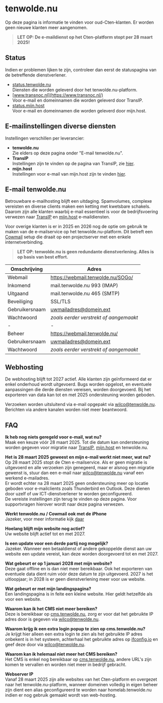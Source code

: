# tenwolde.nu
Op deze pagina is informatie te vinden voor oud-Cten-klanten. Er worden geen nieuwe klanten meer aangenomen.

> **LET OP: De e-maildienst op het Cten-platform stopt per 28 maart 2025!**

## Status
Indien er problemen lijken te zijn, controleer dan eerst de statuspagina van de betreffende dienstverlener.

- [status.tenwolde.nu](https://status.tenwolde.nu)  
   Diensten die worden geleverd door het tenwolde.nu-platform.  
- [www.transnoc.nl](https://www.transnoc.nl/)  
   Voor e-mail en domeinnamen die worden geleverd door TransIP.  
- [status.mijn.host](https://status.mijn.host/)  
   Voor e-mail en domeinnamen die worden geleverd door mijn.host.  
   
## E-mailinstellingen diverse diensten
Instellingen verschillen per leverancier:

- **tenwolde.nu**  
  Zie elders op deze pagina onder "E-mail tenwolde.nu".  
- **TransIP**  
   Instellingen zijn te vinden op de pagina van TransIP, zie [hier](https://www.transip.nl/knowledgebase/email).  
- **mijn.host**  
   Instellingen voor e-mail van mijn.host zijn te vinden [hier](https://mijn.host/kb/email).  

## E-mail tenwolde.nu
Betrouwbare e-mailhosting blijft een uitdaging. Spamvolumes, complexe vereisten en diverse clients maken een ketting met kwetsbare schakels. Daarom zijn alle klanten waarbij e-mail essentieel is voor de bedrijfsvoering verwezen naar [TransIP](https://www.transip.nl/email-hosting/) en [mijn.host](https://mijn.host/e-mail-hosting/) e-maildiensten.  

Voor overige klanten is er in 2025 en 2026 nog de optie om gebruik te maken van de e-mailservice op het tenwolde.nu-platform. Dit betreft een [Cowmail](https://mailcow.email/) setup die draait op een projectserver met een enkele internetverbinding.  

> **LET OP: tenwolde.nu is geen redundante dienstverlening. Alles is op basis van best effort.**  

| Omschrijving | Adres |
| ----------- | ----------- |
| Webmail | https://webmail.tenwolde.nu/SOGo/ |
| Inkomend | mail.tenwolde.nu 993 (IMAP)  |
| Uitgaand | mail.tenwolde.nu 465 (SMTP)  |
| Beveiliging | SSL/TLS  |
| Gebruikersnaam | uwmailadres@domein.ext  |
| Wachtwoord | *zoals eerder verstrekt of aangemaakt*  |
| - | - |
| Beheer | https://webmail.tenwolde.nu/  |
| Gebruikersnaam | uwmailadres@domein.ext   |
| Wachtwoord |  *zoals eerder verstrekt of aangemaakt*   |

## Webhosting
De webhosting blijft tot 2027 actief. Alle klanten zijn geïnformeerd dat er enkel onderhoud wordt uitgevoerd. Bugs worden opgelost, en eventuele aanpassingen die derde diensten vereisen, worden doorgevoerd. Bij het exporteren van data kan tot en met 2025 ondersteuning worden geboden.  

Verzoeken worden uitsluitend via e-mail opgepakt via wilco@tenwolde.nu. Berichten via andere kanalen worden niet meer beantwoord.  

## FAQ

**Ik heb nog niets geregeld voor e-mail, wat nu?**  
Maak een keuze vóór 28 maart 2025. Tot die datum kan ondersteuning worden gegeven voor migratie naar [TransIP](https://www.transip.nl/email-hosting/), [mijn.host](https://mijn.host/e-mail-hosting/) en tenwolde.nu.

**Het is 28 maart 2025 geweest en mijn e-mail werkt niet meer, wat nu?**  
Op 28 maart 2025 stopt de Cten e-mailservice. Als er geen migratie is uitgevoerd en alle verzoeken zijn genegeerd, maar er alsnog een migratie gewenst is, stuur dan een e-mail naar wilco@tenwolde.nu vanaf een werkend e-mailadres.  
Er wordt echter na 28 maart 2025 geen ondersteuning meer op locatie geboden voor e-mailclients zoals Thunderbird en Outlook. Deze dienen door uzelf of uw ICT-dienstverlener te worden geconfigureerd.  
De vereiste instellingen zijn terug te vinden op deze pagina. Voor supportvragen hierover wordt naar deze pagina verwezen.  


**Werkt tenwolde.nu / Cowmail ook met de iPhone**  
Jazeker, voor meer informatie kijk [daar](https://docs.mailcow.email/client/client-apple/)

**Hoelang blijft mijn website nog actief?**  
Uw website blijft actief tot en met 2027.  

**Is een update voor een derde partij nog mogelijk?**  
Jazeker. Wanneer een betaaldienst of andere gekoppelde dienst aan uw website een update vereist, kan deze worden doorgevoerd tot en met 2027.

**Wat gebeurt er op 1 januari 2028 met mijn website?**  
Deze gaat offline en is dan niet meer bereikbaar. Ook het exporteren van eventuele data dient ruim vóór deze datum te zijn uitgevoerd. 2027 is het uitloopjaar; in 2028 is er geen dienstverlening meer voor uw website.  

**Wat gebeurt er met mijn landingspagina?**  
Een landingspagina is in feite een kleine website. Hier geldt hetzelfde als voor een website.  

**Waarom kan ik het CMS niet meer bereiken?**  
Deze is bereikbaar op [cms.tenwolde.nu](https://cms.tenwolde.nu), zorg er voor dat het gebruikte IP adres door is gegeven via wilco@tenwolde.nu. 

**Waarom krijg ik een extra login popup te zien op cms.tenwolde.nu?**  
Je krijgt hier alleen een extra login te zien als het gebruikte IP adres onbekent is in het systeem, achterhaal het gebruikte adres op [ifconfig.io](https://ifconfig.io) en geef deze door via wilco@tenwolde.nu.

**Waarom kan ik helemaal niet meer het CMS bereiken?**  
Het CMS is enkel nog bereikbaar op [cms.tenwolde.nu](https://cms.tenwolde.nu), andere URL's zijn komen te vervallen en worden niet meer in bedrijf gebracht. 

**Webserver IP**  
Vanaf 28 maart 2025 zijn alle websites van het Cten-platform en overgezet naar het tenwolde.nu-platform, wanneer domeinen volledig in eigen beheer zijn dient een alias geconfigureerd te worden naar homelab.tenwolde.nu indien er nog gebruik gemaakt wordt van web-hosting. 
